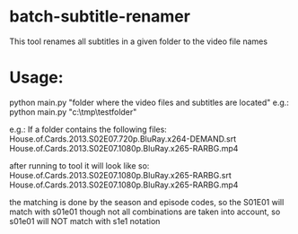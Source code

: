 # batch-subtitle-renamer
This tool renames all subtitles in a given folder to the video file names

# Usage:
python main.py "folder where the video files and subtitles are located"
e.g.:
python main.py "c:\tmp\testfolder\"

e.g.: If a folder contains the following files:
House.of.Cards.2013.S02E07.720p.BluRay.x264-DEMAND.srt
House.of.Cards.2013.S02E07.1080p.BluRay.x265-RARBG.mp4

after running to tool it will look like so:
House.of.Cards.2013.S02E07.1080p.BluRay.x265-RARBG.srt
House.of.Cards.2013.S02E07.1080p.BluRay.x265-RARBG.mp4

the matching is done by the season and episode codes, so the S01E01 will match with s01e01
though not all combinations are taken into account, so s01e01 will NOT match with s1e1 notation